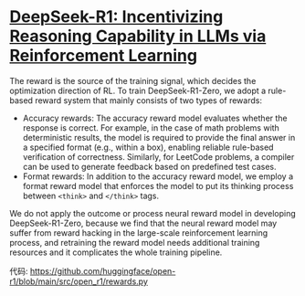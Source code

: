 # [DeepSeek-R1: Incentivizing Reasoning Capability in LLMs via Reinforcement Learning](https://arxiv.org/abs/2501.12948)



The reward is the source of the training signal, which decides the optimization direction of RL. To train DeepSeek-R1-Zero, we adopt a rule-based reward system that mainly consists of two types of rewards:

- Accuracy rewards: The accuracy reward model evaluates whether the response is correct. For example, in the case of math problems with deterministic results, the model is required to provide the final answer in a specified format (e.g., within a box), enabling reliable rule-based verification of correctness. Similarly, for LeetCode problems, a compiler can be used to generate feedback based on predefined test cases.
- Format rewards: In addition to the accuracy reward model, we employ a format reward model that enforces the model to put its thinking process between `<think>` and `</think>` tags.

We do not apply the outcome or process neural reward model in developing DeepSeek-R1-Zero, because we find that the neural reward model may suffer from reward hacking in the large-scale reinforcement learning process, and retraining the reward model needs additional training resources and it complicates the whole training pipeline.


代码: https://github.com/huggingface/open-r1/blob/main/src/open_r1/rewards.py
